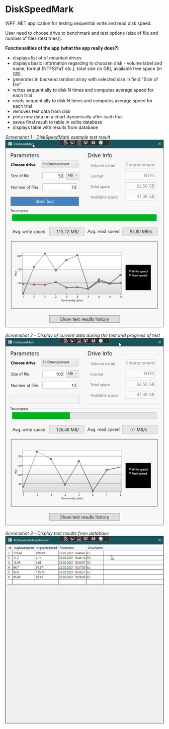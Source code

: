 # DiskSpeedMark

WPF .NET application for testing sequential write and read disk speed.

User need to choose drive to benchmark and test options (size of file and number of files (test tries)).

**Functionalities of the app (what the app really does?)**
* displays list of of mounted drives
* displays basic information regarding to choosen disk - volume label and name, format (NTFS/FaT etc.), total size (in GB), available free space (in GB).
* generates in backend random array with selected size in field "Size of file"
* writes sequentially to disk N times and computes average speed for each trial
* reads sequentially to disk N times and computes average speed for each trial
* removes test data from disk
* plots new data on a chart dynamically after each trial
* saves final result to table in sqlite database
* displays table with results from database

*Screenshot 1 - DiskSpeedMark example test result*
![Alt text](/Screenshots/Screen1.png?raw=true "Optional Title")

*Screenshot 2 - Display of current data during the test and progress of test*
![Alt text](/Screenshots/Screen2.png?raw=true "Display of current data during the test and progress of test")

*Screenshot 3 - Display test results from database*
![Alt text](/Screenshots/Screen3.png?raw=true "Display test results from database")
